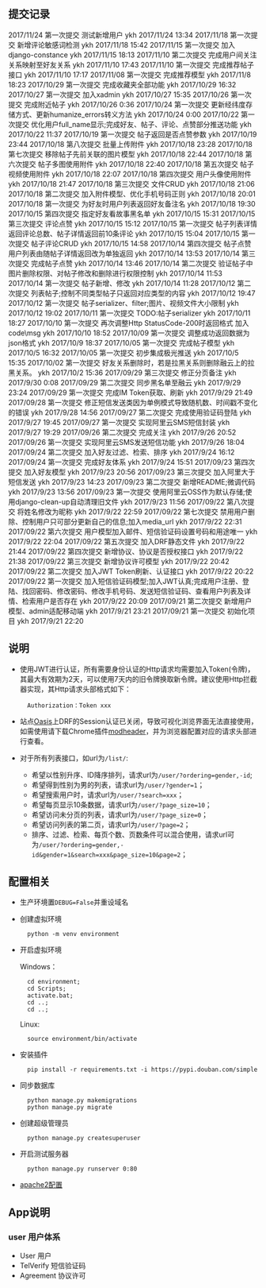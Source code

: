 ## 提交记录

2017/11/24 第一次提交 测试新增用户 ykh 2017/11/24 13:34
2017/11/18 第一次提交 新增评论敏感词检测 ykh 2017/11/18 15:42
2017/11/15 第一次提交 加入django-constance ykh 2017/11/15 18:13
2017/11/10 第二次提交 完成用户间关注关系映射至好友关系 ykh 2017/11/10 17:43
2017/11/10 第一次提交 完成推荐帖子接口 ykh 2017/11/10 17:17
2017/11/08 第一次提交 完成推荐模型 ykh 2017/11/8 18:23
2017/10/29 第一次提交 完成收藏夹全部功能 ykh 2017/10/29 16:32
2017/10/27 第一次提交 加入xadmin ykh 2017/10/27 15:35
2017/10/26 第一次提交 完成附近帖子 ykh 2017/10/26 0:36
2017/10/24 第一次提交 更新经纬度存储方式、更新humanize_errors转义方法 ykh 2017/10/24 0:00
2017/10/22 第一次提交 优化用户full_name显示;完成好友、帖子、评论、点赞部分推送功能 ykh 2017/10/22 11:37
2017/10/19 第一次提交 帖子返回是否点赞参数 ykh 2017/10/19 23:44
2017/10/18 第八次提交 批量上传附件 ykh 2017/10/18 23:28
2017/10/18 第七次提交 移除帖子先前关联的图片模型 ykh 2017/10/18 22:44
2017/10/18 第六次提交 帖子多图使用附件 ykh 2017/10/18 22:40
2017/10/18 第五次提交 帖子视频使用附件 ykh 2017/10/18 22:07
2017/10/18 第四次提交 用户头像使用附件 ykh 2017/10/18 21:47
2017/10/18 第三次提交 文件CRUD ykh 2017/10/18 21:06
2017/10/18 第二次提交 加入附件模型、优化手机号码正则 ykh 2017/10/18 20:01
2017/10/18 第一次提交 为好友时用户列表返回好友备注名 ykh 2017/10/18 19:30
2017/10/15 第四次提交 指定好友看故事黑名单 ykh 2017/10/15 15:31
2017/10/15 第三次提交 评论点赞 ykh 2017/10/15 15:12
2017/10/15 第一次提交 帖子列表详情返回评论总数、帖子详情返回前10条评论 ykh 2017/10/15 15:04
2017/10/15 第一次提交 帖子评论CRUD ykh 2017/10/15 14:58
2017/10/14 第四次提交 帖子点赞用户列表由随帖子详情返回改为单独返回 ykh 2017/10/14 13:53
2017/10/14 第三次提交 完成帖子点赞 ykh 2017/10/14 13:46
2017/10/14 第二次提交 验证帖子中图片删除权限、对帖子修改和删除进行权限控制 ykh 2017/10/14 11:53
2017/10/14 第一次提交 帖子新增、修改 ykh 2017/10/14 11:28
2017/10/12 第二次提交 列表帖子;控制不同类型帖子只返回对应类型的内容 ykh 2017/10/12 19:47
2017/10/12 第一次提交 帖子serializer、filter;图片、视频文件大小限制 ykh 2017/10/12 19:02
2017/10/11 第一次提交 TODO:帖子serializer ykh 2017/10/11 18:27
2017/10/10 第一次提交 再次调整Http StatusCode-200时返回格式 加入code\msg ykh 2017/10/10 18:52
2017/10/09 第一次提交 调整成功返回数据为json格式 ykh 2017/10/9 18:37
2017/10/05 第一次提交 完成帖子模型 ykh 2017/10/5 16:32
2017/10/05 第一次提交 初步集成极光推送 ykh 2017/10/5 15:35
2017/10/02 第一次提交 好友关系删除时，若是拉黑关系则删除融云上的拉黑关系。 ykh 2017/10/2 15:36
2017/09/29 第三次提交 修正分页备注 ykh 2017/9/30 0:08
2017/09/29 第二次提交 同步黑名单至融云 ykh 2017/9/29 23:24
2017/09/29 第一次提交 完成IM Token获取、刷新 ykh 2017/9/29 21:49
2017/09/28 第一次提交 修正短信发送类因为单例模式导致随机数、时间戳不变化的错误 ykh 2017/9/28 14:56
2017/09/27 第二次提交 完成使用验证码登陆 ykh 2017/9/27 19:45
2017/09/27 第一次提交 实现阿里云SMS短信封装 ykh 2017/9/27 19:29
2017/09/26 第二次提交 完成关注 ykh 2017/9/26 20:52
2017/09/26 第一次提交 实现阿里云SMS发送短信功能 ykh 2017/9/26 18:04
2017/09/24 第二次提交 加入好友过滤、检索、排序 ykh 2017/9/24 16:12
2017/09/24 第一次提交 完成好友体系 ykh 2017/9/24 15:51
2017/09/23 第四次提交 加入好友模型 ykh 2017/9/23 20:56
2017/09/23 第三次提交 加入阿里大于短信发送 ykh 2017/9/23 14:23
2017/09/23 第二次提交 新增README;微调代码 ykh 2017/9/23 13:56
2017/09/23 第一次提交 使用阿里云OSS作为默认存储;使用django-clean-up自动清理旧文件 ykh 2017/9/23 11:56
2017/09/22 第八次提交 将姓名修改为昵称 ykh 2017/9/22 22:59
2017/09/22 第七次提交 禁用用户删除、控制用户只可部分更新自己的信息;加入media_url ykh 2017/9/22 22:31
2017/09/22 第六次提交 用户模型加入邮件、短信验证码设置号码和用途唯一 ykh 2017/9/22 22:04
2017/09/22 第五次提交 加入DRF静态文件 ykh 2017/9/22 21:44
2017/09/22 第四次提交 新增协议、协议是否授权接口 ykh 2017/9/22 21:38
2017/09/22 第三次提交 新增协议许可模型 ykh 2017/9/22 20:42
2017/09/22 第二次提交 加入JWT Token刷新、认证接口 ykh 2017/9/22 20:22
2017/09/22 第一次提交 加入短信验证码模型;加入JWT认真;完成用户注册、登陆、找回密码、修改密码、修改手机号码、发送短信验证码、查看用户列表及详情、检索用户是否存在 ykh 2017/9/22 20:09
2017/09/21 第二次提交 新增用户模型、admin适配移动端 ykh 2017/9/21 23:21
2017/09/21 第一次提交 初始化项目 ykh 2017/9/21 22:20

## 说明
- 使用JWT进行认证，所有需要身份认证的Http请求均需要加入Token(令牌)，其最大有效期为2天，可以使用7天内的旧令牌换取新令牌。建议使用Http拦截器实现，其Http请求头部格式如下：

		Authorization：Token xxx
- 站点[Oasis](http://60.205.186.74)上DRF的Session认证已关闭，导致可视化浏览界面无法直接使用，如需使用请下载Chrome插件[modheader](https://chrome.google.com/webstore/detail/modheader/idgpnmonknjnojddfkpgkljpfnnfcklj)，并为浏览器配置对应的请求头部进行查看。

- 对于所有列表接口，如url为`/list/`:

	- 希望以性别升序、ID降序排列，请求url为`/user/?ordering=gender,-id`;
	- 希望得到性别为男的列表，请求url为`/user/?gender=1`；
	- 希望搜索用户时，请求url为`/user/?search=xxx`；
	- 希望每页显示10条数据，请求url为`/user/?page_size=10`；
	- 希望访问未分页的列表，请求url为`/user/?page_size=0`；
	- 希望访问列表的第二页，请求url为`/user/?page=2`；
	- 排序、过滤、检索、每页个数、页数条件可以混合使用，请求url可为`/user/?ordering=gender,-id&gender=1&search=xxx&page_size=10&page=2`；


## 配置相关
- 生产环境置`DEBUG=False`并重设域名
- 创建虚拟环境

		python -m venv environment

- 开启虚拟环境

	Windows：

	    cd environment;
	    cd Scripts;
	    activate.bat;
	    cd ..;
	    cd ..;

	Linux:

	    source environment/bin/activate

- 安装插件

    	pip install -r requirements.txt -i https://pypi.douban.com/simple

- 同步数据库

	    python manage.py makemigrations
	    python manage.py migrate

- 创建超级管理员

    	python manage.py createsuperuser

- 开启测试服务器

    	python manage.py runserver 0:80

- [apache2配置](http://blog.dreamgotech.com/article/49/)

## App说明

### user 用户体系
- User 用户
- TelVerify 短信验证码
- Agreement 协议许可
